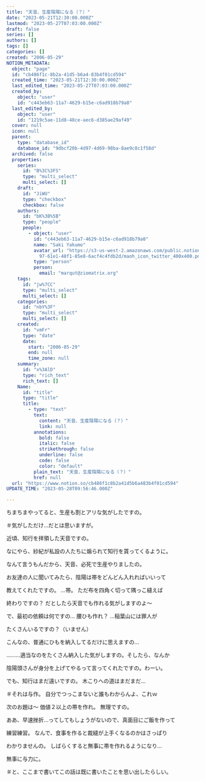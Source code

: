 ```yaml
---
title: "天音、生産陰陽になる（？）"
date: "2023-05-21T12:30:00.000Z"
lastmod: "2023-05-27T07:03:00.000Z"
draft: false
series: []
authors: []
tags: []
categories: []
created: "2006-05-29"
NOTION_METADATA:
  object: "page"
  id: "cb486f1c-8b2a-41d5-b6a4-83b4f01cd594"
  created_time: "2023-05-21T12:30:00.000Z"
  last_edited_time: "2023-05-27T07:03:00.000Z"
  created_by:
    object: "user"
    id: "c443eb63-11a7-4629-b15e-c6ad918b79a0"
  last_edited_by:
    object: "user"
    id: "1219c5ae-11d8-48ce-aec6-d385ae29af49"
  cover: null
  icon: null
  parent:
    type: "database_id"
    database_id: "9dbcf20b-4d97-4d69-98ba-8ae9c8c1f58d"
  archived: false
  properties:
    series:
      id: "B%3C%3FS"
      type: "multi_select"
      multi_select: []
    draft:
      id: "JiWU"
      type: "checkbox"
      checkbox: false
    authors:
      id: "bK%3B%5B"
      type: "people"
      people:
        - object: "user"
          id: "c443eb63-11a7-4629-b15e-c6ad918b79a0"
          name: "Saki Yakumo"
          avatar_url: "https://s3-us-west-2.amazonaws.com/public.notion-static.com/3ad1c4\
            97-61e1-48f1-85e8-6acf4c4fdb2d/maoh_icon_twitter_400x400.png"
          type: "person"
          person:
            email: "marqut@ziomatrix.org"
    tags:
      id: "jw%7CC"
      type: "multi_select"
      multi_select: []
    categories:
      id: "nbY%3F"
      type: "multi_select"
      multi_select: []
    created:
      id: "vmFr"
      type: "date"
      date:
        start: "2006-05-29"
        end: null
        time_zone: null
    summary:
      id: "x%3AlD"
      type: "rich_text"
      rich_text: []
    Name:
      id: "title"
      type: "title"
      title:
        - type: "text"
          text:
            content: "天音、生産陰陽になる（？）"
            link: null
          annotations:
            bold: false
            italic: false
            strikethrough: false
            underline: false
            code: false
            color: "default"
          plain_text: "天音、生産陰陽になる（？）"
          href: null
  url: "https://www.notion.so/cb486f1c8b2a41d5b6a483b4f01cd594"
UPDATE_TIME: "2023-05-28T09:56:46.000Z"

---
```

<link rel="stylesheet" href="https://cdn.jsdelivr.net/npm/katex@0.16.2/dist/katex.min.css" integrity="sha384-bYdxxUwYipFNohQlHt0bjN/LCpueqWz13HufFEV1SUatKs1cm4L6fFgCi1jT643X" crossorigin="anonymous">


ちまちまやってると、生産も割とアリな気がしたですの。


＃気がしただけ…だとは思いますが。


近頃、知行を拝領した天音ですの。


なにやら、紗紀が私設の人たちに煽られて知行を貰ってくるように。


なんて言うもんだから、天音、必死で生産やりましたの。


お友達の人に聞いてみたら、陰陽は帯をどんどん入れればいいって


教えてくれたですの。 …帯。 ただ布を四角く切って隅っこ縫えば


終わりですの？ だとしたら天音でも作れる気がしますのよ～


で、最初の依頼は何ですの… 腰ひも作れ？ …稲葉山には罪人が


たくさんいるですの？（いません）


こんなの、普通にひもを納入してるだけに思えますの…


………適当なのをたくさん納入した気がしますの。そしたら、なんか


陰陽頭さんが身分を上げてやるって言ってくれたですの。わーい。


でも、知行はまだ遠いですの。 木こりへの道はまだまだ…


＃それは与作。 自分でつっこまないと誰もわからんよ、これｗ


次のお題は～ 価値２以上の帯を作れ。 無理ですの。


ああ、早速挫折…ってしてもしょうがないので、真面目にご飯を作って


練習練習。 なんで、食事を作ると裁縫が上手くなるのかはさっぱり


わかりませんの。 しばらくすると無事に帯を作れるようになり…


無事に与力に。


＃と、ここまで書いてこの話は既に書いたことを思い出したらしい。

